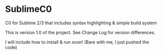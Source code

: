 SublimeC0
=========

C0 for Sublime 2/3 that includes syntax highlighting &amp; simple build system

This is version 1.0 of the project. See Change Log for version differences.

I will include how to install & run soon! (Bare with me, I just pushed the code)

